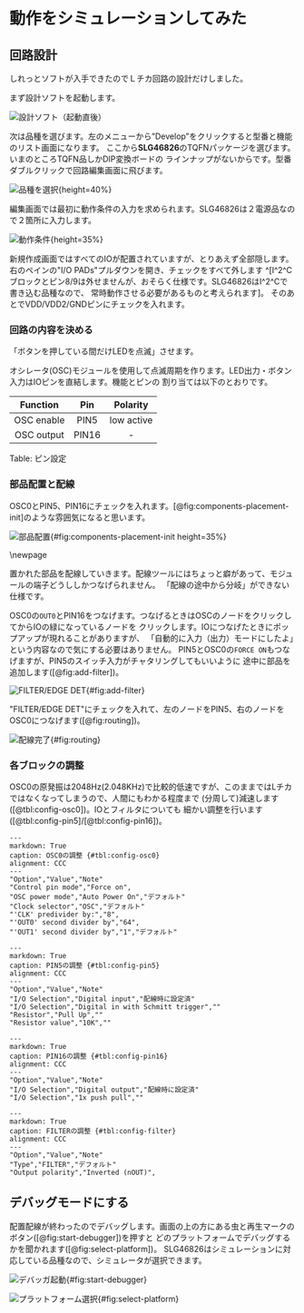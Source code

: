 # 動作をシミュレーションしてみた
## 回路設計

しれっとソフトが入手できたのでＬチカ回路の設計だけしました。

まず設計ソフトを起動します。

![設計ソフト（起動直後）](images/design_init.png)

次は品種を選びます。左のメニューから”Develop”をクリックすると型番と機能のリスト画面になります。
ここから**SLG46826**のTQFNパッケージを選びます。いまのところTQFN品しかDIP変換ボードの
ラインナップがないからです。型番ダブルクリックで回路編集画面に飛びます。

![品種を選択](images/design_select_chip.png){height=40%}

編集画面では最初に動作条件の入力を求められます。SLG46826は２電源品なので２箇所に入力します。

![動作条件](images/design_operation_range.png){height=35%}

新規作成画面ではすべてのIOが配置されていますが、とりあえず全部隠します。
右のペインの"I/O PADs"プルダウンを開き、チェックをすべて外します
^[I^2^Cブロックとピン8/9は外せませんが、おそらく仕様です。SLG46826はI^2^Cで書き込む品種なので、
常時動作させる必要があるものと考えられます]。
そのあとでVDD/VDD2/GNDピンにチェックを入れます。

### 回路の内容を決める

「ボタンを押している間だけLEDを点滅」させます。

オシレータ(OSC)モジュールを使用して点滅周期を作ります。LED出力・ボタン入力はIOピンを直結します。機能とピンの
割り当ては以下のとおりです。

|  Function  |  Pin  |  Polarity  |
|:----------:|:-----:|:----------:|
| OSC enable | PIN5  | low active |
| OSC output | PIN16 |     -      |

Table: ピン設定

### 部品配置と配線

OSC0とPIN5、PIN16にチェックを入れます。[@fig:components-placement-init]のような雰囲気になると思います。

![部品配置](images/led_blink_before.png){#fig:components-placement-init height=35%}

\\newpage

置かれた部品を配線していきます。配線ツールにはちょっと癖があって、モジュールの端子どうししかつなげられません。
「配線の途中から分岐」ができない仕様です。

OSC0の`OUT0`とPIN16をつなげます。つなげるときはOSCのノードをクリックしてからIOの緑になっているノードを
クリックします。IOにつなげたときにポップアップが現れることがありますが、
「自動的に入力（出力）モードにしたよ」という内容なので気にする必要はありません。
PIN5とOSC0の`FORCE ON`もつなげますが、PIN5のスイッチ入力がチャタリングしてもいいように
途中に部品を追加します([@fig:add-filter])。

![FILTER/EDGE DET](images/add_filter.png){#fig:add-filter}

"FILTER/EDGE DET"にチェックを入れて、左のノードをPIN5、右のノードをOSC0につなげます([@fig:routing])。

![配線完了](images/led_blink_after.png){#fig:routing}

### 各ブロックの調整

OSC0の原発振は2048Hz(2.048KHz)で比較的低速ですが、このままではLチカではなくなってしまうので、人間にもわかる程度まで
(分周して)減速します([@tbl:config-osc0])。IOとフィルタについても
細かい調整を行います([@tbl:config-pin5]/[@tbl:config-pin16])。

```table
---
markdown: True
caption: OSC0の調整 {#tbl:config-osc0}
alignment: CCC
---
"Option","Value","Note"
"Control pin mode","Force on",
"OSC power mode","Auto Power On","デフォルト"
"Clock selector","OSC","デフォルト"
"'CLK' predivider by:","8",
"'OUT0' second divider by","64",
"'OUT1' second divider by","1","デフォルト"
```

```table
---
markdown: True
caption: PIN5の調整 {#tbl:config-pin5}
alignment: CCC
---
"Option","Value","Note"
"I/O Selection","Digital input","配線時に設定済"
"I/O Selection","Digital in with Schmitt trigger",""
"Resistor","Pull Up",""
"Resistor value","10K",""
```

```table
---
markdown: True
caption: PIN16の調整 {#tbl:config-pin16}
alignment: CCC
---
"Option","Value","Note"
"I/O Selection","Digital output","配線時に設定済"
"I/O Selection","1x push pull",""
```

```table
---
markdown: True
caption: FILTERの調整 {#tbl:config-filter}
alignment: CCC
---
"Option","Value","Note"
"Type","FILTER","デフォルト"
"Output polarity","Inverted (nOUT)",
```

## デバッグモードにする

配置配線が終わったのでデバッグします。画面の上の方にある虫と再生マークのボタン([@fig:start-debugger])を押すと
どのプラットフォームでデバッグするかを聞かれます([@fig:select-platform])。
SLG46826はシミュレーションに対応している品種なので、シミュレータが選択できます。

![デバッガ起動](images/start_debugger.png){#fig:start-debugger}

![プラットフォーム選択](images/select_debug_platform.png){#fig:select-platform}
